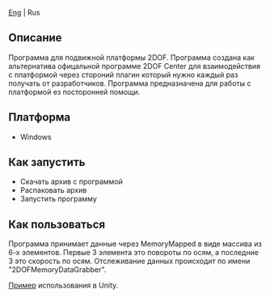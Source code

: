 [Eng](../README.md) | Rus

## Описание

Программа для подвижной платформы 2DOF. Программа создана как альтернатива офицальной программе 2DOF Center для
взаимодействия с платформой через стороний плагин который нужно каждый раз получать от разработчиков. Программа
предназначена для работы с платформой ез посторонней помощи.

## Платформа

* Windows

## Как запустить

* Скачать архив с программой
* Распаковать архив
* Запустить программу

## Как пользоваться

Программа принимает данные через MemoryMapped в виде массива из 6-х элементов. Первые 3 элемента это повороты по осям, а
последние 3 это скорость по осям. Отслеживание данных происходит по имени "2DOFMemoryDataGrabber".

[Пример](https://github.com/RTU-TVP/Platform-With-Steering-Wheel-SDK/blob/main/src/Platform%20With%20Steering%20Wheel%20SDK/Assets/2DOF/Sample/GameController.cs)
использования в Unity.